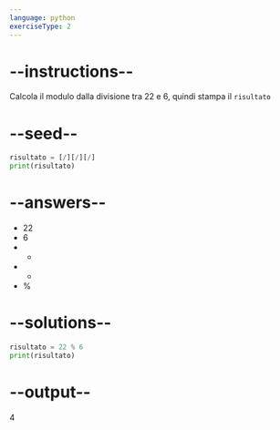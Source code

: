 ```yaml
---
language: python
exerciseType: 2
---
```


# --instructions--

Calcola il modulo dalla divisione tra 22 e 6, quindi stampa il `risultato`

# --seed--

```python
risultato = [/][/][/]
print(risultato)
```

# --answers--

- 22
- 6
-  - 
-  + 
-  % 

# --solutions--

```python
risultato = 22 % 6
print(risultato)
```

# --output--

4
